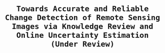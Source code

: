# <p align=center>`Towards Accurate and Reliable Change Detection of Remote Sensing Images via Knowledge Review and Online Uncertainty Estimation (Under Review)`</p>
